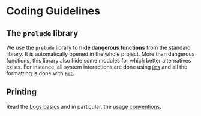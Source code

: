 # Coding Guidelines

## The `prelude` library

We use the [`prelude`](https://git.zapashcanon.fr/zapashcanon/prelude) library to **hide dangerous functions** from the standard library.
It is automatically opened in the whole project.
More than dangerous functions, this library also hide some modules for which better alternatives exists.
For instance, all system interactions are done using [`Bos`](https://erratique.ch/software/bos/doc/) and all the formatting is done with [`Fmt`](https://erratique.ch/software/fmt/doc/).

## Printing

Read the [Logs basics](https://erratique.ch/software/logs/doc/Logs/index.html#basics) and in particular, the [usage conventions](https://erratique.ch/software/logs/doc/Logs/index.html#usage).
